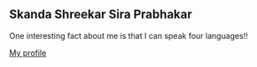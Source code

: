 ## Skanda Shreekar Sira Prabhakar

One interesting fact about me is that I can speak four languages!!

[My profile](image.png)
